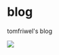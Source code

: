 # blog
tomfriwel's blog

[![](https://img.shields.io/badge/weibo-tomfriwel-blue.svg)](https://weibo.com/tomfriwel)
